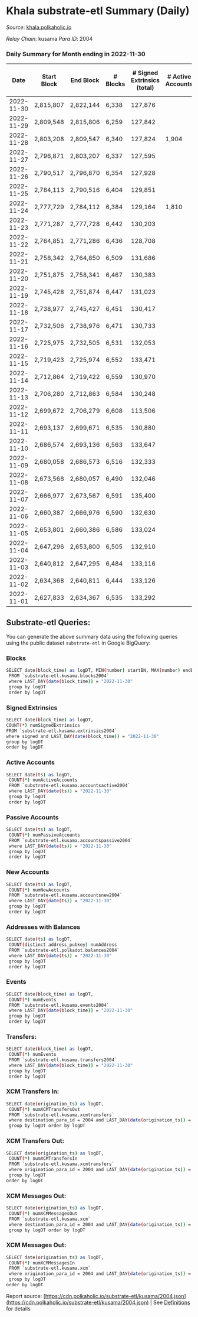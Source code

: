 # Khala substrate-etl Summary (Daily)

_Source_: [khala.polkaholic.io](https://khala.polkaholic.io)

*Relay Chain*: kusama
*Para ID*: 2004



### Daily Summary for Month ending in 2022-11-30


| Date | Start Block | End Block | # Blocks | # Signed Extrinsics (total) | # Active Accounts | # Passive | # New | # Addresses with Balances | # Events | # Transfers | # XCM Transfers In | # XCM Transfers Out | # XCM In | # XCM Out | Issues | 
| ---- | ----------- | --------- | -------- | --------------------------- | ----------------- | --------- | ----- | ------------------------- | -------- | ----------- | ------------------ | ------------------- | -------- | --------- | ------ |
| 2022-11-30 | 2,815,807 | 2,822,144 | 6,338 | 127,876 |  |  |  | 19,481 | 1,705,174 | 3,577 ($539,123.23) | 7 ($2,863.97) | 18  |  |  |  |
| 2022-11-29 | 2,809,548 | 2,815,806 | 6,259 | 127,842 |  |  |  | 19,461 | 1,699,055 | 3,354 ($298,862.63) | 7 ($36.21) | 10  |  |  |  |
| 2022-11-28 | 2,803,208 | 2,809,547 | 6,340 | 127,824 | 1,904 |  |  | 19,611 | 1,696,172 | 3,273 ($557,902.00) | 6 ($329.02) | 7  |  |  |  |
| 2022-11-27 | 2,796,871 | 2,803,207 | 6,337 | 127,595 |  |  |  | 19,594 | 1,699,096 | 3,147 ($162,066.65) | 6 ($198.02) | 13  |  |  |  |
| 2022-11-26 | 2,790,517 | 2,796,870 | 6,354 | 127,928 |  |  |  | 19,585 | 1,701,703 | 2,946 ($275,849.76) | 4 ($199.92) | 5  |  |  |  |
| 2022-11-25 | 2,784,113 | 2,790,516 | 6,404 | 129,851 |  |  |  | 19,567 | 1,722,769 | 3,224 ($189,122.37) | 3 ($15.85) | 6  |  |  |  |
| 2022-11-24 | 2,777,729 | 2,784,112 | 6,384 | 129,164 | 1,810 |  |  | 19,543 | 1,719,667 | 3,102 ($302,742.19) | 11 ($758.58) | 7  |  |  |  |
| 2022-11-23 | 2,771,287 | 2,777,728 | 6,442 | 130,203 |  |  |  | 19,508 | 1,736,225 | 3,162 ($546,402.29) | 5 ($150.58) | 9  |  |  |  |
| 2022-11-22 | 2,764,851 | 2,771,286 | 6,436 | 128,708 |  |  |  | 19,482 | 1,713,145 | 3,308 ($317,515.26) | 12 ($863.65) | 15  |  |  |  |
| 2022-11-21 | 2,758,342 | 2,764,850 | 6,509 | 131,686 |  |  |  | 19,458 | 1,753,307 | 3,783 ($608,728.22) | 8 ($159.94) | 8  |  |  |  |
| 2022-11-20 | 2,751,875 | 2,758,341 | 6,467 | 130,383 |  |  |  | 19,429 | 1,737,111 | 3,307 ($362,791.60) | 9 ($709.33) | 13  |  |  |  |
| 2022-11-19 | 2,745,428 | 2,751,874 | 6,447 | 131,023 |  |  |  | 19,414 | 1,745,266 | 3,399 ($256,819.17) | 6 ($207.20) | 9  |  |  |  |
| 2022-11-18 | 2,738,977 | 2,745,427 | 6,451 | 130,417 |  |  |  | 19,397 | 1,734,966 | 3,541 ($778,026.45) | 6 ($368.72) | 9  |  |  |  |
| 2022-11-17 | 2,732,506 | 2,738,976 | 6,471 | 130,733 |  |  |  | 19,367 | 1,742,170 | 3,566 ($455,347.58) | 12 ($827.67) | 17  |  |  |  |
| 2022-11-16 | 2,725,975 | 2,732,505 | 6,531 | 132,053 |  |  |  | 19,345 | 1,754,081 | 3,430 ($187,822.96) | 5 ($88.21) | 6  |  |  |  |
| 2022-11-15 | 2,719,423 | 2,725,974 | 6,552 | 133,471 |  |  |  | 19,306 | 1,767,779 | 3,765 ($562,117.63) | 10 ($503.17) | 11  |  |  |  |
| 2022-11-14 | 2,712,864 | 2,719,422 | 6,559 | 130,970 |  |  |  | 19,273 | 1,734,963 | 5,005 ($569,584.90) | 17 ($2,163.71) | 14  |  |  |  |
| 2022-11-13 | 2,706,280 | 2,712,863 | 6,584 | 130,248 |  |  |  | 19,225 | 1,734,710 | 4,183 ($379,255.60) | 18 ($918.38) | 15  |  |  |  |
| 2022-11-12 | 2,699,672 | 2,706,279 | 6,608 | 113,506 |  |  |  | 19,185 | 1,506,920 | 3,104 ($148,760.83) | 12 ($1,115.51) | 17  |  |  |  |
| 2022-11-11 | 2,693,137 | 2,699,671 | 6,535 | 130,880 |  |  |  | 19,152 | 1,743,731 | 3,225 ($556,671.45) | 15 ($2,070.26) | 12  |  |  |  |
| 2022-11-10 | 2,686,574 | 2,693,136 | 6,563 | 133,647 |  |  |  | 19,118 | 1,774,584 | 3,718 ($619,282.30) | 22 ($6,338.97) | 26  |  |  |  |
| 2022-11-09 | 2,680,058 | 2,686,573 | 6,516 | 132,333 |  |  |  | 19,084 | 1,756,378 | 3,360 ($318,664.27) | 24 ($2,331.17) | 24  |  |  |  |
| 2022-11-08 | 2,673,568 | 2,680,057 | 6,490 | 132,046 |  |  |  | 19,043 | 1,755,146 | 3,440 ($626,063.41) | 23 ($2,551.97) | 45  |  |  |  |
| 2022-11-07 | 2,666,977 | 2,673,567 | 6,591 | 135,400 |  |  |  | 19,012 | 1,795,459 | 4,103 ($1,623,011.49) | 29 ($3,845.43) | 44  |  |  |  |
| 2022-11-06 | 2,660,387 | 2,666,976 | 6,590 | 132,630 |  |  |  | 18,994 | 1,766,536 | 4,016 ($1,047,337.59) | 43 ($6,113.12) | 34  |  |  |  |
| 2022-11-05 | 2,653,801 | 2,660,386 | 6,586 | 133,024 |  |  |  | 18,940 | 1,773,914 | 3,158 ($347,583.21) | 15 ($1,345.72) | 15  |  |  |  |
| 2022-11-04 | 2,647,296 | 2,653,800 | 6,505 | 132,910 |  |  |  | 18,915 | 1,762,738 | 3,954 ($421,047.47) | 40 ($2,352.18) | 17  |  |  |  |
| 2022-11-03 | 2,640,812 | 2,647,295 | 6,484 | 133,116 |  |  |  | 18,761 | 1,761,591 | 3,722 ($437,744.50) | 48 ($2,916.07) | 38  |  |  |  |
| 2022-11-02 | 2,634,368 | 2,640,811 | 6,444 | 133,126 |  |  |  | 18,666 | 1,755,028 | 4,259 ($753,880.56) | 50 ($3,792.28) | 41  |  |  |  |
| 2022-11-01 | 2,627,833 | 2,634,367 | 6,535 | 133,292 |  |  |  | 18,599 | 1,765,065 | 3,600 ($746,240.80) | 24 ($2,150.85) | 20  |  |  |  |

## Substrate-etl Queries:
You can generate the above summary data using the following queries using the public dataset `substrate-etl` in Google BigQuery:

### Blocks
```bash
SELECT date(block_time) as logDT, MIN(number) startBN, MAX(number) endBN, COUNT(*) numBlocks 
 FROM `substrate-etl.kusama.blocks2004`  
 where LAST_DAY(date(block_time)) = "2022-11-30" 
 group by logDT 
 order by logDT
```

### Signed Extrinsics
```bash
SELECT date(block_time) as logDT, 
COUNT(*) numSignedExtrinsics 
FROM `substrate-etl.kusama.extrinsics2004`  
where signed and LAST_DAY(date(block_time)) = "2022-11-30" 
group by logDT 
order by logDT
```

### Active Accounts
```bash
SELECT date(ts) as logDT, 
 COUNT(*) numActiveAccounts 
 FROM `substrate-etl.kusama.accountsactive2004` 
 where LAST_DAY(date(ts)) = "2022-11-30" 
 group by logDT 
 order by logDT
```

### Passive Accounts
```bash
SELECT date(ts) as logDT, 
 COUNT(*) numPassiveAccounts 
 FROM `substrate-etl.kusama.accountspassive2004` 
 where LAST_DAY(date(ts)) = "2022-11-30" 
 group by logDT 
 order by logDT
```

### New Accounts
```bash
SELECT date(ts) as logDT, 
 COUNT(*) numNewAccounts 
 FROM `substrate-etl.kusama.accountsnew2004` 
 where LAST_DAY(date(ts)) = "2022-11-30" 
 group by logDT
 order by logDT
```

### Addresses with Balances
```bash
SELECT date(ts) as logDT,
 COUNT(distinct address_pubkey) numAddress 
 FROM `substrate-etl.polkadot.balances2004` 
 where LAST_DAY(date(ts)) = "2022-11-30" 
 group by logDT 
 order by logDT
```

### Events
```bash
SELECT date(block_time) as logDT, 
 COUNT(*) numEvents 
 FROM `substrate-etl.kusama.events2004` 
 where LAST_DAY(date(block_time)) = "2022-11-30" 
 group by logDT 
 order by logDT
```

### Transfers:
```bash
SELECT date(block_time) as logDT, 
 COUNT(*) numEvents 
 FROM `substrate-etl.kusama.transfers2004` 
 where LAST_DAY(date(block_time)) = "2022-11-30" 
 group by logDT 
 order by logDT
```

### XCM Transfers In:
```bash
SELECT date(origination_ts) as logDT, 
 COUNT(*) numXCMTransfersOut 
 FROM `substrate-etl.kusama.xcmtransfers` 
 where destination_para_id = 2004 and LAST_DAY(date(origination_ts)) = "2022-11-30" 
 group by logDT order by logDT
```

### XCM Transfers Out:
```bash
SELECT date(origination_ts) as logDT, 
 COUNT(*) numXCMTransfersIn 
 FROM `substrate-etl.kusama.xcmtransfers` 
 where origination_para_id = 2004 and LAST_DAY(date(origination_ts)) = "2022-11-30" 
 group by logDT 
order by logDT
```

### XCM Messages Out:
```bash
SELECT date(origination_ts) as logDT, 
 COUNT(*) numXCMMessagesOut 
 FROM `substrate-etl.kusama.xcm` 
 where destination_para_id = 2004 and LAST_DAY(date(origination_ts)) = "2022-11-30" 
 group by logDT order by logDT
```

### XCM Messages Out:
```bash
SELECT date(origination_ts) as logDT, 
 COUNT(*) numXCMMessagesIn 
 FROM `substrate-etl.kusama.xcm` 
 where origination_para_id = 2004 and LAST_DAY(date(origination_ts)) = "2022-11-30" 
 group by logDT 
order by logDT
```


Report source: [https://cdn.polkaholic.io/substrate-etl/kusama/2004.json](https://cdn.polkaholic.io/substrate-etl/kusama/2004.json) | See [Definitions](/DEFINITIONS.md) for details
